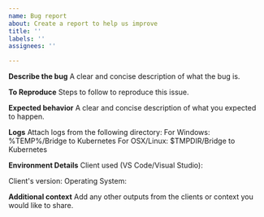 ```yaml
---
name: Bug report
about: Create a report to help us improve
title: ''
labels: ''
assignees: ''

---
```


**Describe the bug**
A clear and concise description of what the bug is.
 
**To Reproduce**
Steps to follow to reproduce this issue.

<!-- Filling out the information to the below sections is optional --> 
**Expected behavior**
A clear and concise description of what you expected to happen.
 
**Logs**
Attach logs from the following directory:
For Windows: %TEMP%/Bridge to Kubernetes
For OSX/Linux: $TMPDIR/Bridge to Kubernetes
 
**Environment Details**
Client used (VS Code/Visual Studio):
<!-- VS Code: `code --list-extensions --show-versions | find "mindaro.mindaro"` 
     VS:      Visual Studio version --> 
Client's version:
Operating System:
 
**Additional context**
Add any other outputs from the clients or context you would like to share.
